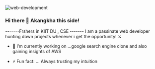 ![web-development](https://github.com/Akangkha/Akangkha/assets/113259853/63ec60fd-4b8c-4e7f-a510-e54e45d5e11f)
### Hi there 👋 Akangkha this side!

<!--
**Akangkha/Akangkha** is a ✨ _special_ ✨ repository because its `README.md` (this file) appears on your GitHub profile.

Here are some ideas to get you started: -->
-------Frshers in KIIT DU , CSE -------
I am a passinate web developer hunting down projects whenever i get the opportunity! ⚔️
- 🔭 I’m currently working on ...google search engine clone and also gaining insights of AWS
<!-- - 🌱 I’m currently learning ...
- 👯 I’m looking to collaborate on ...
- 🤔 I’m looking for help with ...
- 💬 Ask me about ...
- 📫 How to reach me: ...
- 😄 Pronouns: ... -->
- ⚡ Fun fact: ... Always trusting my intuition


